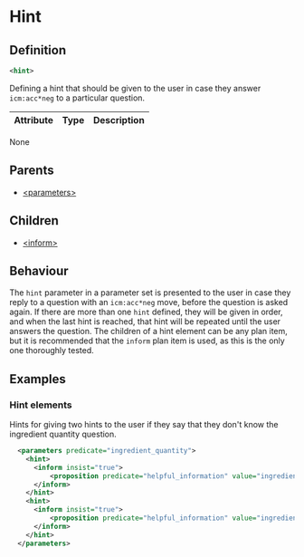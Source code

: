 # Hint
## Definition
```xml
<hint>
```

Defining a hint that should be given to the user in case they answer `icm:acc*neg` to a particular question.

Attribute | Type | Description |
--- | --- | --- |
None

## Parents
- [<parameters\>](/dialog-domain-description-definition/domain/elements/parameters)

## Children
- [<inform\>](/dialog-domain-description-definition/domain/children/inform)

## Behaviour
The `hint` parameter in a parameter set is presented to the user in case they reply to a question with an `icm:acc*neg` move, before the question is asked again. If there are more than one `hint` defined, they will be given in order, and when the last hint is reached, that hint will be repeated until the user answers the question. The children of a hint element can be any plan item, but it is recommended that the `inform` plan item is used, as this is the only one thoroughly tested.

## Examples
### Hint elements

Hints for giving two hints to the user if they say that they don't know the ingredient quantity question.

```xml
  <parameters predicate="ingredient_quantity">
    <hint>
      <inform insist="true">
          <proposition predicate="helpful_information" value="ingredient_quantity_hint_1"/>
      </inform>
    </hint>
    <hint>
      <inform insist="true">
          <proposition predicate="helpful_information" value="ingredient_quantity_hint_2"/>
      </inform>
    </hint>
  </parameters>
```
